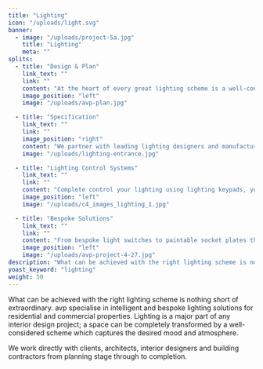 ```yaml
---
title: "Lighting"
icon: "/uploads/light.svg"
banner: 
  - image: "/uploads/project-5a.jpg"
    title: "Lighting"
    meta: ""
splits: 
  - title: "Design & Plan"
    link_text: ""
    link: ""
    content: "At the heart of every great lighting scheme is a well-considered design, supported by a detailed plan which outlines lighting and control positions, circuit codes and considers any other systems that may integrate with it. Our plans are created with meticulous detail, reflecting the bespoke nature of each project and encapsulating all the layers of lighting in a room, whilst considering the placement of any other home automation solutions such as speakers and security devices."
    image_position: "left"
    image: "/uploads/avp-plan.jpg"

  - title: "Specification"
    link_text: ""
    link: ""
    image_position: "right"
    content: "We partner with leading lighting designers and manufacturers globally, enabling us to recommend and source the best, light fittings for your scheme. We offer an unbiased specification for all light fittings and work closely with lighting manufacturers to create bespoke designs or modifications of an existing design to perfectly complete a lighting scheme. We have the experience and expertise to guide you through the selection process."
    image: "/uploads/lighting-entrance.jpg"

  - title: "Lighting Control Systems"
    link_text: ""
    link: ""
    content: "Complete control your lighting using lighting keypads, your voice, using state of the art touch panels – or by using discreet control panels.  Over 25 years’ experience allows us to recommend and install the very best control systems to suit your style and needs. Set lighting scenes for different times of the day to wake up or put the house to sleep, adjust the tone and mood of your lighting or set the perfect scene for when you leave your property or for when you arrive home at the end of the day."
    image_position: "left"
    image: "/uploads/c4_images_lighting_1.jpg"

  - title: "Bespoke Solutions"
    link_text: ""
    link: ""
    content: "From bespoke light switches to paintable socket plates that seamlessly blend with your décor, we only work with the best lighting manufacturers to offer you a wide range of accessories to suit your project and budget."
    image_position: "left"
    image: "/uploads/avp-project-4-27.jpg"
description: "What can be achieved with the right lighting scheme is nothing short of extraordinary."
yoast_keyword: "lighting"
weight: 50
---
```


What can be achieved with the right lighting scheme is nothing short of extraordinary. avp specialise in intelligent and bespoke lighting solutions for residential and commercial properties. Lighting is a major part of any interior design project; a space can be completely transformed by a well-considered scheme which captures the desired mood and atmosphere.

We work directly with clients, architects, interior designers and building contractors from planning stage through to completion. 